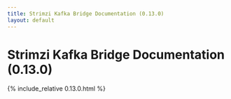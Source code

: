 ```yaml
---
title: Strimzi Kafka Bridge Documentation (0.13.0)
layout: default
---
```


<h1>Strimzi Kafka Bridge Documentation (0.13.0)</h1>

{% include_relative 0.13.0.html %}
